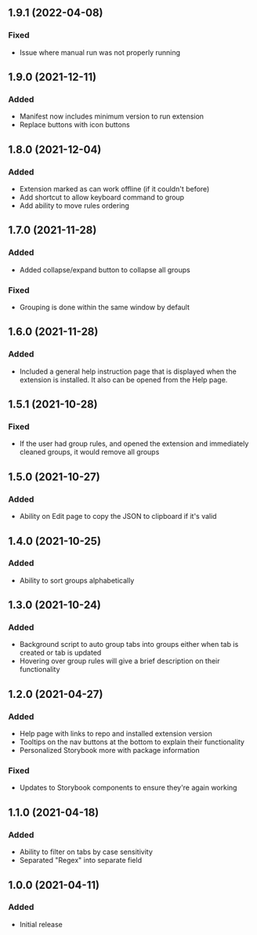 ## 1.9.1 (2022-04-08)

### Fixed

- Issue where manual run was not properly running

## 1.9.0 (2021-12-11)

### Added

- Manifest now includes minimum version to run extension
- Replace buttons with icon buttons

## 1.8.0 (2021-12-04)

### Added

- Extension marked as can work offline (if it couldn't before)
- Add shortcut to allow keyboard command to group
- Add ability to move rules ordering

## 1.7.0 (2021-11-28)

### Added

- Added collapse/expand button to collapse all groups

### Fixed

- Grouping is done within the same window by default

## 1.6.0 (2021-11-28)

### Added

- Included a general help instruction page that is displayed when the extension is installed.  It also can be opened from the Help page.

## 1.5.1 (2021-10-28)

### Fixed

- If the user had group rules, and opened the extension and immediately cleaned groups, it would remove all groups

## 1.5.0 (2021-10-27)

### Added

- Ability on Edit page to copy the JSON to clipboard if it's valid

## 1.4.0 (2021-10-25)

### Added

- Ability to sort groups alphabetically

## 1.3.0 (2021-10-24)

### Added

- Background script to auto group tabs into groups either when tab is created or tab is updated
- Hovering over group rules will give a brief description on their functionality

## 1.2.0 (2021-04-27)

### Added

- Help page with links to repo and installed extension version
- Tooltips on the nav buttons at the bottom to explain their functionality
- Personalized Storybook more with package information

### Fixed

- Updates to Storybook components to ensure they're again working

## 1.1.0 (2021-04-18)

### Added

- Ability to filter on tabs by case sensitivity
- Separated "Regex" into separate field

## 1.0.0 (2021-04-11)

### Added

- Initial release
